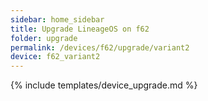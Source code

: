 ```yaml
---
sidebar: home_sidebar
title: Upgrade LineageOS on f62
folder: upgrade
permalink: /devices/f62/upgrade/variant2
device: f62_variant2
---
```

{% include templates/device_upgrade.md %}
